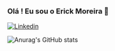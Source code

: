 ### Olá ! Eu sou o Erick Moreira 🤙

[![Linkedin](https://img.shields.io/badge/LinkedIn-0077B5?style=for-the-badge&logo=linkedin&logoColor=white)](https://www.linkedin.com/in/eriickmoreeira/)

![Anurag's GitHub stats](https://github-readme-stats.vercel.app/api?username=eriickmoreeira&show_icons=true&theme=dark)
